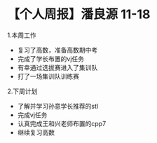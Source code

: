 # 【个人周报】潘良源 11-18

1.本周工作
- 复习了高数，准备高数期中考
- 完成了学长布置的vj任务
- 有幸通过选拔赛进入了集训队
- 打了一场集训队训练赛

2.下周计划
- 了解并学习孙意学长推荐的stl
- 完成vj任务
- 认真完成王和兴老师布置的cpp7
- 继续复习高数
